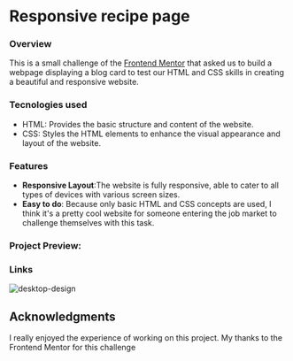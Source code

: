 # Responsive recipe page

### Overview
This is a small challenge of the [Frontend Mentor](https://www.frontendmentor.io/home) that asked us to build a webpage displaying a blog card to test our HTML and CSS skills in creating a beautiful and responsive website.
### Tecnologies used
- HTML: Provides the basic structure and content of the website.
- CSS: Styles the HTML elements to enhance the visual appearance and layout of the website.
### Features
- **Responsive Layout**:The website is fully responsive, able to cater to all types of devices with various screen sizes.
- **Easy to do**: Because only basic HTML and CSS concepts are used, I think it's a pretty cool website for someone entering the job market to challenge themselves with this task.
### Project Preview:



### Links
![desktop-design](https://github.com/CleitoTT/Blog-preview-card/assets/150029433/f028a0f7-1eb5-4db3-a472-23ba2e03cd15)


## Acknowledgments

I really enjoyed the experience of working on this project. My thanks to the Frontend Mentor for this challenge
